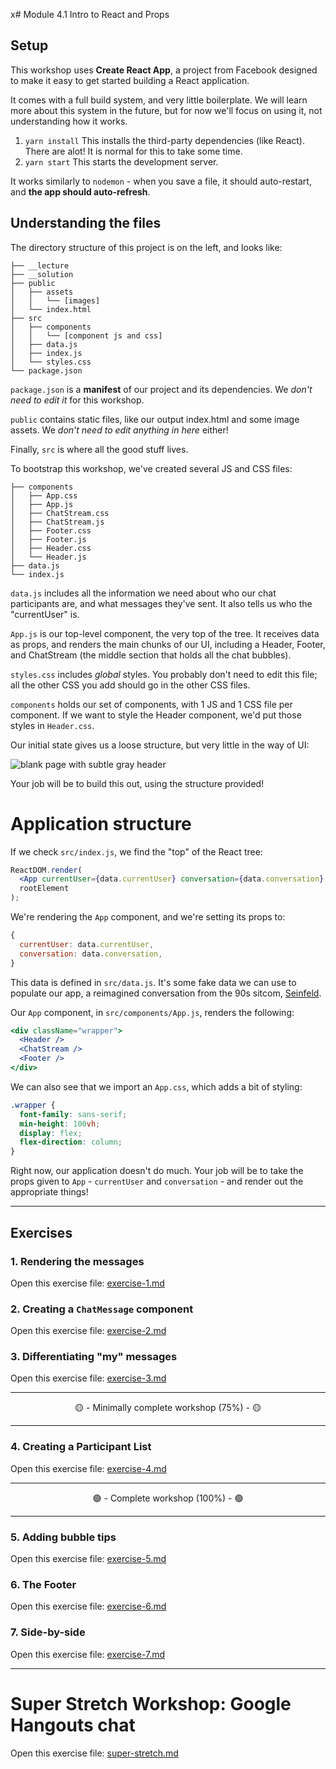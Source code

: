 x# Module 4.1 Intro to React and Props

## Setup

This workshop uses **Create React App**, a project from Facebook designed to make it easy to get started building a React application.

It comes with a full build system, and very little boilerplate. We will learn more about this system in the future, but for now we'll focus on using it, not understanding how it works.

1. `yarn install` This installs the third-party dependencies (like React). There are alot! It is normal for this to take some time.
2. `yarn start` This starts the development server.

It works similarly to `nodemon` - when you save a file, it should auto-restart, and **the app should auto-refresh**.

## Understanding the files

The directory structure of this project is on the left, and looks like:

```
├── __lecture
├── __solution
├── public
│   ├── assets
│   │   └── [images]
│   └── index.html
├── src
│   ├── components
│   │   └── [component js and css]
│   ├── data.js
│   ├── index.js
│   └── styles.css
└── package.json
```

`package.json` is a **manifest** of our project and its dependencies. We _don't need to edit it_ for this workshop.

`public` contains static files, like our output index.html and some image assets. We _don't need to edit anything in here_ either!

Finally, `src` is where all the good stuff lives.

To bootstrap this workshop, we've created several JS and CSS files:

```
├── components
│   ├── App.css
│   ├── App.js
│   ├── ChatStream.css
│   ├── ChatStream.js
│   ├── Footer.css
│   ├── Footer.js
│   ├── Header.css
│   └── Header.js
├── data.js
└── index.js
```

`data.js` includes all the information we need about who our chat participants are, and what messages they've sent. It also tells us who the "currentUser" is.

`App.js` is our top-level component, the very top of the tree. It receives data as props, and renders the main chunks of our UI, including a Header, Footer, and ChatStream (the middle section that holds all the chat bubbles).

`styles.css` includes _global_ styles. You probably don't need to edit this file; all the other CSS you add should go in the other CSS files.

`components` holds our set of components, with 1 JS and 1 CSS file per component. If we want to style the Header component, we'd put those styles in `Header.css`.

Our initial state gives us a loose structure, but very little in the way of UI:

![blank page with subtle gray header](./__lecture/assets/initial-state.png)

Your job will be to build this out, using the structure provided!

# Application structure

If we check `src/index.js`, we find the "top" of the React tree:

```jsx
ReactDOM.render(
  <App currentUser={data.currentUser} conversation={data.conversation} />,
  rootElement
);
```

We're rendering the `App` component, and we're setting its props to:

```js
{
  currentUser: data.currentUser,
  conversation: data.conversation,
}
```

This data is defined in `src/data.js`. It's some fake data we can use to populate our app, a reimagined conversation from the 90s sitcom, [Seinfeld](https://www.imdb.com/title/tt0098904/).

Our `App` component, in `src/components/App.js`, renders the following:

```jsx
<div className="wrapper">
  <Header />
  <ChatStream />
  <Footer />
</div>
```

We can also see that we import an `App.css`, which adds a bit of styling:

```css
.wrapper {
  font-family: sans-serif;
  min-height: 100vh;
  display: flex;
  flex-direction: column;
}
```

Right now, our application doesn't do much. Your job will be to take the props given to `App` - `currentUser` and `conversation` - and render out the appropriate things!

---

## Exercises

### 1. Rendering the messages

Open this exercise file: [exercise-1.md](__workshop/exercise-1.md)

### 2. Creating a `ChatMessage` component

Open this exercise file: [exercise-2.md](__workshop/exercise-2.md)

### 3. Differentiating "my" messages

Open this exercise file: [exercise-3.md](__workshop/exercise-3.md)

---

<center>🟡 - Minimally complete workshop (75%) - 🟡</center>

---

### 4. Creating a Participant List

Open this exercise file: [exercise-4.md](__workshop/exercise-4.md)

---

<center>🟢 - Complete workshop (100%) - 🟢</center>

---

### 5. Adding bubble tips

Open this exercise file: [exercise-5.md](__workshop/exercise-5.md)

### 6. The Footer

Open this exercise file: [exercise-6.md](__workshop/exercise-6.md)

### 7. Side-by-side

Open this exercise file: [exercise-7.md](__workshop/exercise-7.md)

---

# Super Stretch Workshop: Google Hangouts chat

Open this exercise file: [super-stretch.md](__workshop/super-stretch.md)
